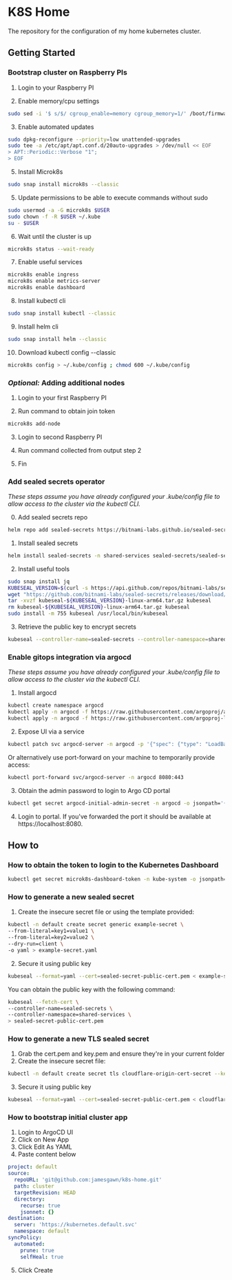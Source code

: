 # K8S Home

The repository for the configuration of my home kubernetes cluster.

## Getting Started

### Bootstrap cluster on Raspberry PIs

1. Login to your Raspberry PI

2. Enable memory/cpu settings 
```bash
sudo sed -i '$ s/$/ cgroup_enable=memory cgroup_memory=1/' /boot/firmware/cmdline.txt
```

3. Enable automated updates
```bash
sudo dpkg-reconfigure --priority=low unattended-upgrades
sudo tee -a /etc/apt/apt.conf.d/20auto-upgrades > /dev/null << EOF
> APT::Periodic::Verbose "1";
> EOF
```

5. Install Microk8s
```bash
sudo snap install microk8s --classic
```

5. Update permissions to be able to execute commands without sudo
```bash
sudo usermod -a -G microk8s $USER
sudo chown -f -R $USER ~/.kube
su - $USER
```

6. Wait until the cluster is up
```bash
microk8s status --wait-ready
```

7. Enable useful services 
```bash
microk8s enable ingress 
microk8s enable metrics-server
microk8s enable dashboard
```

8. Install kubectl cli
```bash 
sudo snap install kubectl --classic
```

9. Install helm cli
```bash 
sudo snap install helm --classic
```

10. Download kubectl config --classic
```bash
microk8s config > ~/.kube/config ; chmod 600 ~/.kube/config
```

### _Optional:_ Adding additional nodes

1. Login to your first Raspberry PI

2. Run command to obtain join token
```bash
microk8s add-node 
```

3. Login to second Raspberry PI
   
4. Run command collected from output step 2 

5. Fin

### Add sealed secrets operator
_These steps assume you have already configured your .kube/config file to allow access to the cluster via the kubectl CLI._

0. Add sealed secrets repo
```bash
helm repo add sealed-secrets https://bitnami-labs.github.io/sealed-secrets
```
1. Install sealed secrets 
```bash
helm install sealed-secrets -n shared-services sealed-secrets/sealed-secrets --create-namespace
```

2. Install useful tools
```bash
sudo snap install jq
KUBESEAL_VERSION=$(curl -s https://api.github.com/repos/bitnami-labs/sealed-secrets/tags | jq -r '.[0].name' | cut -c 2-)
wget "https://github.com/bitnami-labs/sealed-secrets/releases/download/v${KUBESEAL_VERSION}/kubeseal-${KUBESEAL_VERSION}-linux-arm64.tar.gz"
tar -xvzf kubeseal-${KUBESEAL_VERSION}-linux-arm64.tar.gz kubeseal
rm kubeseal-${KUBESEAL_VERSION}-linux-arm64.tar.gz kubeseal
sudo install -m 755 kubeseal /usr/local/bin/kubeseal
```

3. Retrieve the public key to encrypt secrets
```bash
kubeseal --controller-name=sealed-secrets --controller-namespace=shared-services --fetch-cert > sealed-secret-public-key.pem
```

### Enable gitops integration via argocd
_These steps assume you have already configured your .kube/config file to allow access to the cluster via the kubectl CLI._

1. Install argocd
```bash
kubectl create namespace argocd
kubectl apply -n argocd -f https://raw.githubusercontent.com/argoproj/argo-cd/stable/manifests/install.yaml
kubectl apply -n argocd -f https://raw.githubusercontent.com/argoproj-labs/argocd-image-updater/stable/manifests/install.yaml
```

2. Expose UI via a service
```bash
kubectl patch svc argocd-server -n argocd -p '{"spec": {"type": "LoadBalancer"}}'
```
Or alternatively use port-forward on your machine to temporarily provide access:
```bash
kubectl port-forward svc/argocd-server -n argocd 8080:443
```

3. Obtain the admin password to login to Argo CD portal
```bash
kubectl get secret argocd-initial-admin-secret -n argocd -o jsonpath='{.data.password}' | base64 --decode ; echo
```

4. Login to portal. If you've forwarded the port it should be available at https://localhost:8080.

## How to

### How to obtain the token to login to the Kubernetes Dashboard

```bash
kubectl get secret microk8s-dashboard-token -n kube-system -o jsonpath={".data.token"} | base64 -d ; echo
```

### How to generate a new sealed secret

1. Create the insecure secret file or using the template provided:
```bash
kubectl -n default create secret generic example-secret \
--from-literal=key1=value1 \
--from-literal=key2=value2 \
--dry-run=client \
-o yaml > example-secret.yaml
```
2. Secure it using public key
```bash
kubeseal --format=yaml --cert=sealed-secret-public-cert.pem < example-secret.yaml > example-secret-sealed.yaml
```

You can obtain the public key with the following command:
```bash
kubeseal --fetch-cert \
--controller-name=sealed-secrets \
--controller-namespace=shared-services \
> sealed-secret-public-cert.pem
```
### How to generate a new TLS sealed secret

1. Grab the cert.pem and key.pem and ensure they're in your current folder
2. Create the insecure secret file:
```bash
kubectl -n default create secret tls cloudflare-origin-cert-secret --key key.pem --cert cert.pem --dry-run=client -o yaml > cloudflare-origin-cert-secret.yaml
```
3. Secure it using public key
```bash
kubeseal --format=yaml --cert=sealed-secret-public-cert.pem < cloudflare-origin-cert-secret.yaml > cloudflare-origin-cert-secret-sealed.yaml
```

### How to bootstrap initial cluster app

1. Login to ArgoCD UI
2. Click on New App
3. Click Edit As YAML
4. Paste content below
```yaml 
project: default
source:
  repoURL: 'git@github.com:jamesgawn/k8s-home.git'
  path: cluster
  targetRevision: HEAD
  directory:
    recurse: true
    jsonnet: {}
destination:
  server: 'https://kubernetes.default.svc'
  namespace: default
syncPolicy:
  automated:
    prune: true
    selfHeal: true
```
5. Click Create